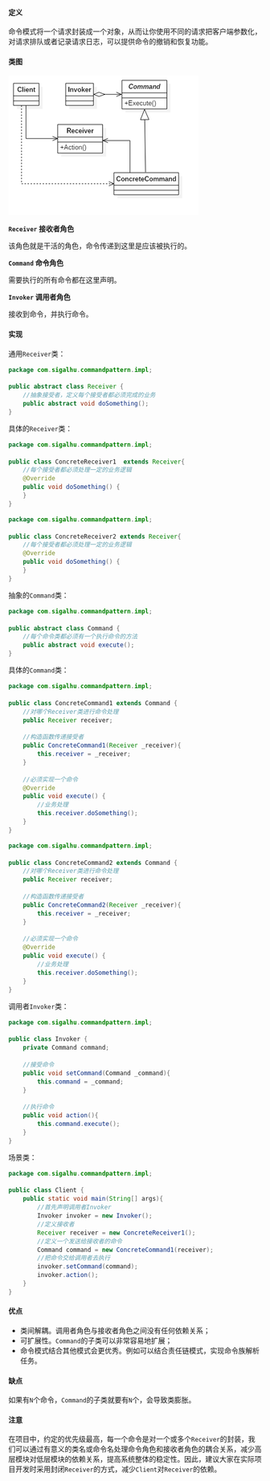 #### 定义

命令模式将一个请求封装成一个对象，从而让你使用不同的请求把客户端参数化，对请求排队或者记录请求日志，可以提供命令的撤销和恢复功能。

#### 类图

![](pic/1.png)

**`Receiver` 接收者角色**

该角色就是干活的角色，命令传递到这里是应该被执行的。

**`Command` 命令角色**

需要执行的所有命令都在这里声明。

**`Invoker` 调用者角色**

接收到命令，并执行命令。

#### 实现

通用`Receiver`类：
```java
package com.sigalhu.commandpattern.impl;

public abstract class Receiver {
    //抽象接受者，定义每个接受者都必须完成的业务
    public abstract void doSomething();
}
```
具体的`Receiver`类：
```java
package com.sigalhu.commandpattern.impl;

public class ConcreteReceiver1  extends Receiver{
    //每个接受者都必须处理一定的业务逻辑
    @Override
    public void doSomething() {
    }
}
```
```java
package com.sigalhu.commandpattern.impl;

public class ConcreteReceiver2 extends Receiver{
    //每个接受者都必须处理一定的业务逻辑
    @Override
    public void doSomething() {
    }
}
```
抽象的`Command`类：
```java
package com.sigalhu.commandpattern.impl;

public abstract class Command {
    //每个命令类都必须有一个执行命令的方法
    public abstract void execute();
}
```
具体的`Command`类：
```java
package com.sigalhu.commandpattern.impl;

public class ConcreteCommand1 extends Command {
    //对哪个Receiver类进行命令处理
    public Receiver receiver;

    //构造函数传递接受者
    public ConcreteCommand1(Receiver _receiver){
        this.receiver = _receiver;
    }

    //必须实现一个命令
    @Override
    public void execute() {
        //业务处理
        this.receiver.doSomething();
    }
}
```
```java
package com.sigalhu.commandpattern.impl;

public class ConcreteCommand2 extends Command {
    //对哪个Receiver类进行命令处理
    public Receiver receiver;

    //构造函数传递接受者
    public ConcreteCommand2(Receiver _receiver){
        this.receiver = _receiver;
    }

    //必须实现一个命令
    @Override
    public void execute() {
        //业务处理
        this.receiver.doSomething();
    }
}
```
调用者`Invoker`类：
```java
package com.sigalhu.commandpattern.impl;

public class Invoker {
    private Command command;

    //接受命令
    public void setCommand(Command _command){
        this.command = _command;
    }

    //执行命令
    public void action(){
        this.command.execute();
    }
}
```
场景类：
```java
package com.sigalhu.commandpattern.impl;

public class Client {
    public static void main(String[] args){
        //首先声明调用者Invoker
        Invoker invoker = new Invoker();
        //定义接收者
        Receiver receiver = new ConcreteReceiver1();
        //定义一个发送给接收者的命令
        Command command = new ConcreteCommand1(receiver);
        //把命令交给调用者去执行
        invoker.setCommand(command);
        invoker.action();
    }
}
```

#### 优点

* 类间解耦。调用者角色与接收者角色之间没有任何依赖关系；
* 可扩展性。`Command`的子类可以非常容易地扩展；
* 命令模式结合其他模式会更优秀。例如可以结合责任链模式，实现命令族解析任务。

#### 缺点

如果有`N`个命令，`Command`的子类就要有`N`个，会导致类膨胀。

#### 注意

在项目中，约定的优先级最高，每一个命令是对一个或多个`Receiver`的封装，我们可以通过有意义的类名或命令名处理命令角色和接收者角色的耦合关系，减少高层模块对低层模块的依赖关系，提高系统整体的稳定性。因此，建议大家在实际项目开发时采用封闭`Receiver`的方式，减少`Client`对`Receiver`的依赖。